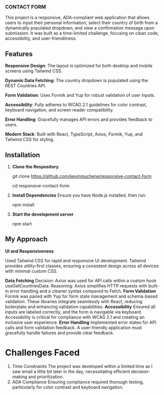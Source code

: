 ### CONTACT FORM
This project is a responsive, ADA-compliant web application that allows users to input their personal information, select their country of birth from a dynamically populated dropdown, and view a confirmation message upon submission. It was built as a time-limited challenge, focusing on clean code, accessibility, and user-friendliness.

## Features
**Responsive Design**: The layout is optimized for both desktop and mobile screens using Tailwind CSS.

**Dynamic Data Fetching**: The country dropdown is populated using the REST Countries API.

**Form Validation**: Uses Formik and Yup for robust validation of user inputs.

**Accessibility**: Fully adheres to WCAG 2.1 guidelines for color contrast, keyboard navigation, and screen reader compatibility.

**Error Handling**: Gracefully manages API errors and provides feedback to users.

**Modern Stack**: Built with React, TypeScript, Axios, Formik, Yup, and Tailwind CSS for styling.

## Installation

1. **Clone the Respository**
   
   git clone https://github.com/kevinmuchene/responsive-contact-form

   cd responsive-contact-form
   
3. **Install Dependencies**
   Ensure you have Node.js installed, then run:

   npm install
   
5. **Start the development server**

   npm start

## My Approach

**UI and Responsiveness**

 Used Tailwind CSS for rapid and responsive UI development. Tailwind provides utility-first classes, ensuring a consistent design across all devices with minimal custom CSS.

**Data Fetching**
Decision: Axios was used for API calls within a custom hook useGetCountriesData.
Reasoning: Axios simplifies HTTP requests with built-in error handling and a cleaner syntax compared to Fetch.
**Form Validation**
 Formik was paired with Yup for form state management and schema-based validation.
These libraries integrate seamlessly with React, reducing boilerplate and enhancing validation capabilities.
**Accessibility**
 Ensured all inputs are labeled correctly, and the form is navigable via keyboard.
 Accessibility is critical for compliance with WCAG 2.1 and creating an inclusive user experience.
**Error Handling**
 Implemented error states for API calls and form validation feedback.
 A user-friendly application must gracefully handle failures and provide clear feedback.

# Challenges Faced
1. Time Constraints
The project was developed within a limited time as I saw email a little bit later in the day, necessitating efficient decision-making and prioritization.
2. ADA Compliance
Ensuring compliance required thorough testing, particularly for color contrast and keyboard navigation.
